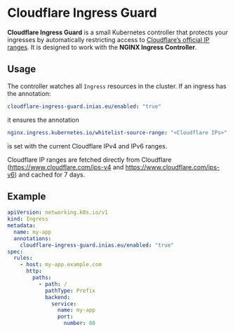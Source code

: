 # Cloudflare Ingress Guard

**Cloudflare Ingress Guard** is a small Kubernetes controller that protects your ingresses by automatically restricting
access to [Cloudflare’s official IP ranges](https://www.cloudflare.com/ips/).
It is designed to work with the **NGINX Ingress Controller**.

## Usage

The controller watches all `Ingress` resources in the cluster.
If an ingress has the annotation:

  ```yaml
  cloudflare-ingress-guard.inias.eu/enabled: "true"
  ```

it ensures the annotation

  ```yaml
  nginx.ingress.kubernetes.io/whitelist-source-range: "<Cloudflare IPs>"
  ```

is set with the current Cloudflare IPv4 and IPv6 ranges.

Cloudflare IP ranges are fetched directly from Cloudflare (https://www.cloudflare.com/ips-v4
and https://www.cloudflare.com/ips-v6) and cached for 7 days.

## Example

```yaml
apiVersion: networking.k8s.io/v1
kind: Ingress
metadata:
  name: my-app
  annotations:
    cloudflare-ingress-guard.inias.eu/enabled: "true"
spec:
  rules:
    - host: my-app.example.com
      http:
        paths:
          - path: /
            pathType: Prefix
            backend:
              service:
                name: my-app
                port:
                  number: 80
```
